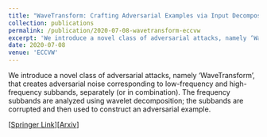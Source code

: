 ```yaml
---
title: "WaveTransform: Crafting Adversarial Examples via Input Decomposition"
collection: publications
permalink: /publication/2020-07-08-wavetransform-eccvw
excerpt: 'We introduce a novel class of adversarial attacks, namely ‘WaveTransform’, that creates adversarial noise corresponding to low-frequency and high-frequency subbands, separately (or in combination).'
date: 2020-07-08
venue: 'ECCVW'
---
```

We introduce a novel class of adversarial attacks, namely ‘WaveTransform’, that creates adversarial noise corresponding to low-frequency and high-frequency subbands, separately (or in combination). The frequency subbands are analyzed using wavelet decomposition; the subbands are corrupted and then used to construct an adversarial example.

[[Springer Link](https://link.springer.com/chapter/10.1007/978-3-030-66415-2_10)][[Arxiv](https://arxiv.org/abs/2010.15773)]

<!-- Recommended citation: Your Name, You. (2010). "Paper Title Number 2." <i>Journal 1</i>. 1(2). -->
